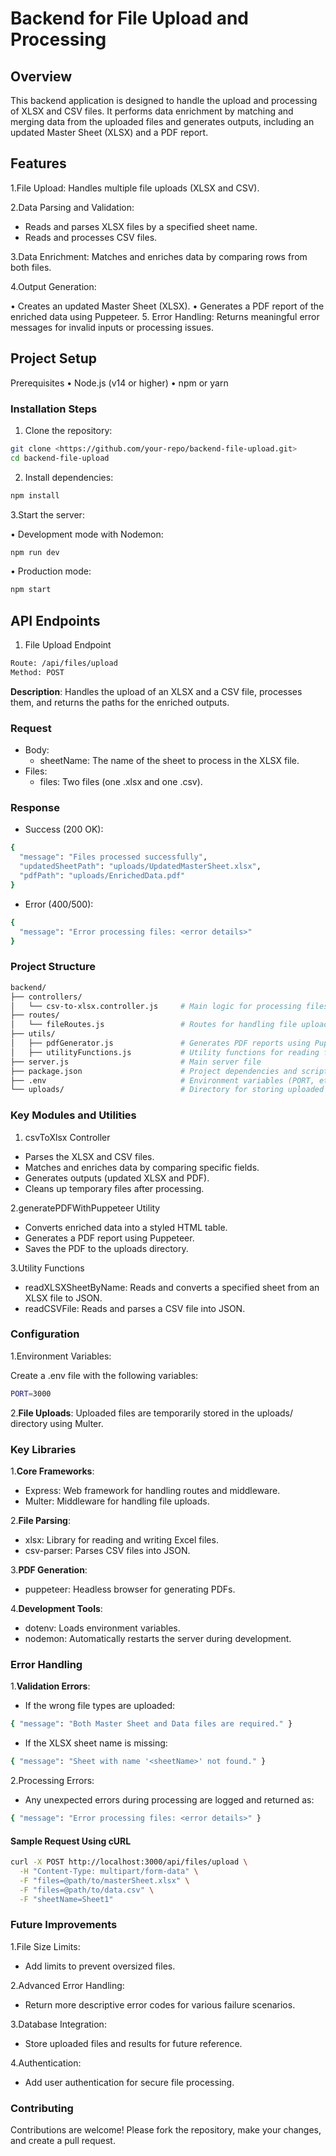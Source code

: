 # Backend for File Upload and Processing

## Overview

This backend application is designed to handle the upload and processing of XLSX and CSV files. It performs data enrichment by matching and merging data from the uploaded files and generates outputs, including an updated Master Sheet (XLSX) and a PDF report.

## Features

1.File Upload: Handles multiple file uploads (XLSX and CSV).

2.Data Parsing and Validation:

- Reads and parses XLSX files by a specified sheet name.
- Reads and processes CSV files.

3.Data Enrichment: Matches and enriches data by comparing rows from both files.

4.Output Generation:

 • Creates an updated Master Sheet (XLSX).
 • Generates a PDF report of the enriched data using Puppeteer.
 5. Error Handling: Returns meaningful error messages for invalid inputs or processing issues.

## Project Setup

Prerequisites
 • Node.js (v14 or higher)
 • npm or yarn

### Installation Steps

 1. Clone the repository:

```bash
git clone <https://github.com/your-repo/backend-file-upload.git>
cd backend-file-upload
```

2. Install dependencies:

```bash
npm install
```

3.Start the server:

 • Development mode with Nodemon:

```bash
npm run dev
```

 • Production mode:

```bash
npm start
```

## API Endpoints

1. File Upload Endpoint

```bash
Route: /api/files/upload
Method: POST
```

**Description**: Handles the upload of an XLSX and a CSV file, processes them, and returns the paths for the enriched outputs.

### Request

- Body:
  - sheetName: The name of the sheet to process in the XLSX file.
- Files:
  - files: Two files (one .xlsx and one .csv).

### Response

- Success (200 OK):

```bash
{
  "message": "Files processed successfully",
  "updatedSheetPath": "uploads/UpdatedMasterSheet.xlsx",
  "pdfPath": "uploads/EnrichedData.pdf"
}
```

- Error (400/500):

```bash
{
  "message": "Error processing files: <error details>"
}
```

### Project Structure

```bash
backend/
├── controllers/
│   └── csv-to-xlsx.controller.js     # Main logic for processing files
├── routes/
│   └── fileRoutes.js                 # Routes for handling file uploads
├── utils/
│   ├── pdfGenerator.js               # Generates PDF reports using Puppeteer
│   ├── utilityFunctions.js           # Utility functions for reading files
├── server.js                         # Main server file
├── package.json                      # Project dependencies and scripts
├── .env                              # Environment variables (PORT, etc.)
└── uploads/                          # Directory for storing uploaded and output files
```

### Key Modules and Utilities

1. csvToXlsx Controller

- Parses the XLSX and CSV files.
- Matches and enriches data by comparing specific fields.
- Generates outputs (updated XLSX and PDF).
- Cleans up temporary files after processing.

2.generatePDFWithPuppeteer Utility

- Converts enriched data into a styled HTML table.
- Generates a PDF report using Puppeteer.
- Saves the PDF to the uploads directory.

3.Utility Functions

- readXLSXSheetByName: Reads and converts a specified sheet from an XLSX file to JSON.
- readCSVFile: Reads and parses a CSV file into JSON.

### Configuration

1.Environment Variables:

Create a .env file with the following variables:

```bash
PORT=3000
```

2.**File Uploads**: Uploaded files are temporarily stored in the uploads/ directory using Multer.

### Key Libraries

1.**Core Frameworks**:

- Express: Web framework for handling routes and middleware.
- Multer: Middleware for handling file uploads.

2.**File Parsing**:

- xlsx: Library for reading and writing Excel files.
- csv-parser: Parses CSV files into JSON.

3.**PDF Generation**:

- puppeteer: Headless browser for generating PDFs.

4.**Development Tools**:

- dotenv: Loads environment variables.
- nodemon: Automatically restarts the server during development.

### Error Handling

1.**Validation Errors**:

- If the wrong file types are uploaded:

```bash
{ "message": "Both Master Sheet and Data files are required." }
```

- If the XLSX sheet name is missing:

```bash
{ "message": "Sheet with name '<sheetName>' not found." }
```

2.Processing Errors:

- Any unexpected errors during processing are logged and returned as:

```bash
{ "message": "Error processing files: <error details>" }
```

#### Sample Request Using cURL

```bash
curl -X POST http://localhost:3000/api/files/upload \
  -H "Content-Type: multipart/form-data" \
  -F "files=@path/to/masterSheet.xlsx" \
  -F "files=@path/to/data.csv" \
  -F "sheetName=Sheet1"
```

### Future Improvements

1.File Size Limits:

- Add limits to prevent oversized files.

2.Advanced Error Handling:

- Return more descriptive error codes for various failure scenarios.

3.Database Integration:

- Store uploaded files and results for future reference.

4.Authentication:

- Add user authentication for secure file processing.

### Contributing

Contributions are welcome! Please fork the repository, make your changes, and create a pull request.
